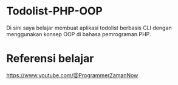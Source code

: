 # Todolist-PHP-OOP
Di sini saya belajar membuat aplikasi todolist berbasis CLI dengan menggunakan konsep OOP di bahasa pemrograman PHP.

# Referensi belajar
https://www.youtube.com/@ProgrammerZamanNow
